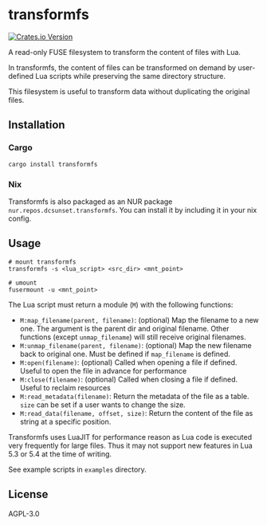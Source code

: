 # transformfs

[![Crates.io Version](https://img.shields.io/crates/v/transformfs)](https://crates.io/crates/transformfs)

A read-only FUSE filesystem to transform the content of files with Lua.

In transformfs, the content of files can be transformed on demand by user-defined Lua scripts
while preserving the same directory structure.

This filesystem is useful to transform data without duplicating the original files.

## Installation

### Cargo

```shell
cargo install transformfs
```

### Nix

Transformfs is also packaged as an NUR package `nur.repos.dcsunset.transformfs`.
You can install it by including it in your nix config.



## Usage

``` shell
# mount transformfs
transformfs -s <lua_script> <src_dir> <mnt_point>

# umount
fusermount -u <mnt_point>
```

The Lua script must return a module (`M`) with the following functions:
- `M:map_filename(parent, filename)`: (optional) Map the filename to a new one. The argument is the parent dir and original filename. Other functions (except `unmap_filename`) will still receive original filenames.
- `M:unmap_filename(parent, filename)`: (optional) Map the new filename back to original one. Must be defined if `map_filename` is defined.
- `M:open(filename)`: (optional) Called when opening a file if defined. Useful to open the file in advance for performance
- `M:close(filename)`: (optional) Called when closing a file if defined. Useful to reclaim resources
- `M:read_metadata(filename)`: Return the metadata of the file as a table. `size` can be set if a user wants to change the size.
- `M:read_data(filename, offset, size)`: Return the content of the file as string at a specific position.

Transformfs uses LuaJIT for performance reason as Lua code is executed very frequently for large files.
Thus it may not support new features in Lua 5.3 or 5.4 at the time of writing.

See example scripts in `examples` directory.


## License

AGPL-3.0

